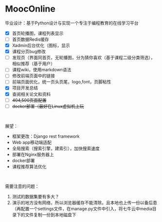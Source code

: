 # MoocOnline
毕业设计：基于Python设计与实现一个专注于编程教育的在线学习平台

- [x] 首页轮播图，课程列表显示
- [ ] 首页数据Redis缓存
- [x] Xadmin后台优化（图标，显示
- [x] 课程分页bug修改
- [ ] 发现页（界面同首页，无轮播图，分为猜你喜欢（基于课程二级分类筛选），相似推荐（基于用户）
- [ ] 课程wiki，使用markdown语法
- [ ] 修改前端页面中的链接
- [ ] 前端页面优化，统一页头页尾，logo,font，页脚粘性
- [x] 项目开发总结
- [x] 查阅相关论文和资料
- [ ] ~~404,500页面配置~~
- [ ] ~~docker部署（最好在Linux虚拟机上玩~~

</br>

展望：

- 框架更改：Django rest framework
- Web app移动端适配
- 全局搜索（搜索引擎，建索引），加快搜索速度
- 部署在Nginx服务器上
- docker部署
- 课程推荐算法优化

</br>

需要注意的问题：

1. 测试的数据集要有多大？
2. 演示的地方没有网络，所以浏览器缓存不能清除。且本地也上传一份以备后患（再配置一个settings文件，在manage.py文件中引入，将七牛云中media目录下的文件复制一份到本地磁盘下